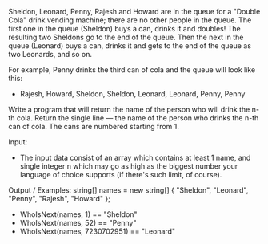Sheldon, Leonard, Penny, Rajesh and Howard are in the queue for a "Double Cola" drink vending machine; there are no other people in the queue. The first one in the queue (Sheldon) buys a can, drinks it and doubles! The resulting two Sheldons go to the end of the queue. Then the next in the queue (Leonard) buys a can, drinks it and gets to the end of the queue as two Leonards, and so on.

For example, Penny drinks the third can of cola and the queue will look like this:
+ Rajesh, Howard, Sheldon, Sheldon, Leonard, Leonard, Penny, Penny

Write a program that will return the name of the person who will drink the n-th cola. Return the single line — the name of the person who drinks the n-th can of cola. The cans are numbered starting from 1.

Input:
+ The input data consist of an array which contains at least 1 name, and single integer n which may go as high as the biggest number your language of choice supports (if there's such limit, of course).

Output / Examples: string[] names = new string[] { "Sheldon", "Leonard", "Penny", "Rajesh", "Howard" };
+ WhoIsNext(names, 1) == "Sheldon"
+ WhoIsNext(names, 52) == "Penny"
+ WhoIsNext(names, 7230702951) == "Leonard"
